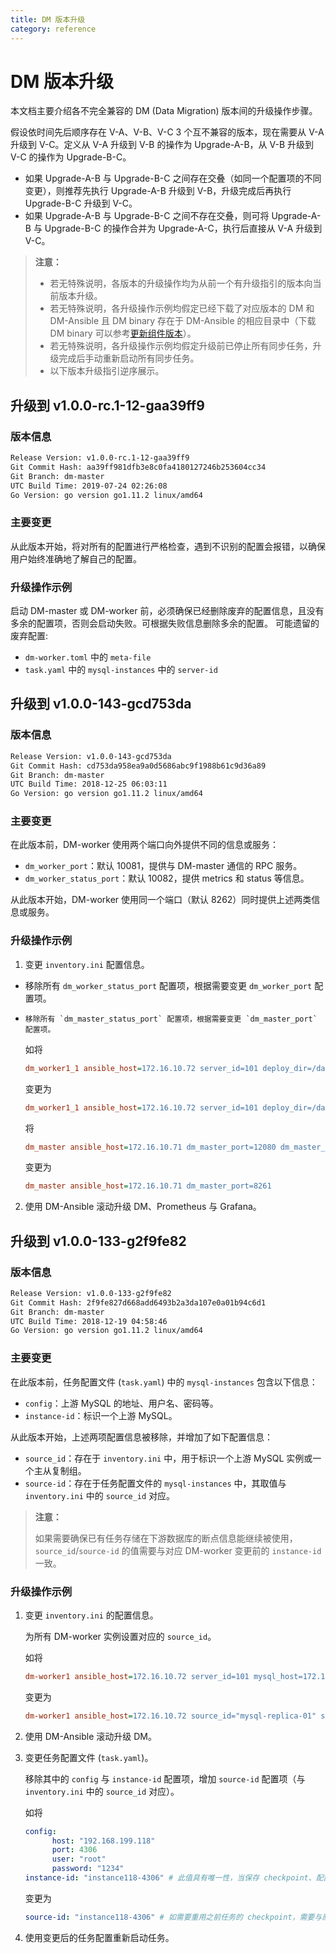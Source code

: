 ```yaml
---
title: DM 版本升级
category: reference
---
```


# DM 版本升级

本文档主要介绍各不完全兼容的 DM (Data Migration) 版本间的升级操作步骤。

假设依时间先后顺序存在 V-A、V-B、V-C 3 个互不兼容的版本，现在需要从 V-A 升级到 V-C。定义从 V-A 升级到 V-B 的操作为 Upgrade-A-B，从 V-B 升级到 V-C 的操作为 Upgrade-B-C。

- 如果 Upgrade-A-B 与 Upgrade-B-C 之间存在交叠（如同一个配置项的不同变更），则推荐先执行 Upgrade-A-B 升级到 V-B，升级完成后再执行 Upgrade-B-C 升级到 V-C。
- 如果 Upgrade-A-B 与 Upgrade-B-C 之间不存在交叠，则可将 Upgrade-A-B 与 Upgrade-B-C 的操作合并为 Upgrade-A-C，执行后直接从 V-A 升级到 V-C。

> **注意：**
> 
> - 若无特殊说明，各版本的升级操作均为从前一个有升级指引的版本向当前版本升级。
> - 若无特殊说明，各升级操作示例均假定已经下载了对应版本的 DM 和 DM-Ansible 且 DM binary 存在于 DM-Ansible 的相应目录中（下载 DM binary 可以参考[更新组件版本](/reference/tools/data-migration/cluster-operations.md#更新组件版本)）。
> - 若无特殊说明，各升级操作示例均假定升级前已停止所有同步任务，升级完成后手动重新启动所有同步任务。
> - 以下版本升级指引逆序展示。

## 升级到 v1.0.0-rc.1-12-gaa39ff9

### 版本信息

```bash
Release Version: v1.0.0-rc.1-12-gaa39ff9
Git Commit Hash: aa39ff981dfb3e8c0fa4180127246b253604cc34
Git Branch: dm-master
UTC Build Time: 2019-07-24 02:26:08
Go Version: go version go1.11.2 linux/amd64
```

### 主要变更

从此版本开始，将对所有的配置进行严格检查，遇到不识别的配置会报错，以确保用户始终准确地了解自己的配置。

### 升级操作示例

启动 DM-master 或 DM-worker 前，必须确保已经删除废弃的配置信息，且没有多余的配置项，否则会启动失败。可根据失败信息删除多余的配置。 可能遗留的废弃配置:

- `dm-worker.toml` 中的 `meta-file`
- `task.yaml` 中的 `mysql-instances` 中的 `server-id`

## 升级到 v1.0.0-143-gcd753da

### 版本信息

```bash
Release Version: v1.0.0-143-gcd753da
Git Commit Hash: cd753da958ea9a0d5686abc9f1988b61c9d36a89
Git Branch: dm-master
UTC Build Time: 2018-12-25 06:03:11
Go Version: go version go1.11.2 linux/amd64
```

### 主要变更

在此版本前，DM-worker 使用两个端口向外提供不同的信息或服务：

- `dm_worker_port`：默认 10081，提供与 DM-master 通信的 RPC 服务。
- `dm_worker_status_port`：默认 10082，提供 metrics 和 status 等信息。

从此版本开始，DM-worker 使用同一个端口（默认 8262）同时提供上述两类信息或服务。

### 升级操作示例

1. 变更 `inventory.ini` 配置信息。

- 移除所有 `dm_worker_status_port` 配置项，根据需要变更 `dm_worker_port` 配置项。
-     移除所有 `dm_master_status_port` 配置项，根据需要变更 `dm_master_port` 配置项。
        
    
    如将
    
    ```ini
    dm_worker1_1 ansible_host=172.16.10.72 server_id=101 deploy_dir=/data1/dm_worker dm_worker_port=10081 dm_worker_status_port=10082 mysql_host=172.16.10.81 mysql_user=root mysql_password='VjX8cEeTX+qcvZ3bPaO4h0C80pe/1aU=' mysql_port=3306
    ```
    
    变更为
    
    ```ini
    dm_worker1_1 ansible_host=172.16.10.72 server_id=101 deploy_dir=/data1/dm_worker dm_worker_port=8262 mysql_host=172.16.10.81 mysql_user=root mysql_password='VjX8cEeTX+qcvZ3bPaO4h0C80pe/1aU=' mysql_port=3306
    ```
    
    将
    
    ```ini
    dm_master ansible_host=172.16.10.71 dm_master_port=12080 dm_master_status_port=12081
    ```
    
    变更为
    
    ```ini
    dm_master ansible_host=172.16.10.71 dm_master_port=8261
    ```

2. 使用 DM-Ansible 滚动升级 DM、Prometheus 与 Grafana。

## 升级到 v1.0.0-133-g2f9fe82

### 版本信息

```bash
Release Version: v1.0.0-133-g2f9fe82
Git Commit Hash: 2f9fe827d668add6493b2a3da107e0a01b94c6d1
Git Branch: dm-master
UTC Build Time: 2018-12-19 04:58:46
Go Version: go version go1.11.2 linux/amd64
```

### 主要变更

在此版本前，任务配置文件 (`task.yaml`) 中的 `mysql-instances` 包含以下信息：

- `config`：上游 MySQL 的地址、用户名、密码等。
- `instance-id`：标识一个上游 MySQL。

从此版本开始，上述两项配置信息被移除，并增加了如下配置信息：

- `source_id`：存在于 `inventory.ini` 中，用于标识一个上游 MySQL 实例或一个主从复制组。
- `source-id`：存在于任务配置文件的 `mysql-instances` 中，其取值与 `inventory.ini` 中的 `source_id` 对应。

> **注意：**
> 
> 如果需要确保已有任务存储在下游数据库的断点信息能继续被使用，`source_id`/`source-id` 的值需要与对应 DM-worker 变更前的 `instance-id` 一致。

### 升级操作示例

1. 变更 `inventory.ini` 的配置信息。
    
    为所有 DM-worker 实例设置对应的 `source_id`。
    
    如将

    ```ini
    dm-worker1 ansible_host=172.16.10.72 server_id=101 mysql_host=172.16.10.72 mysql_user=root mysql_password='VjX8cEeTX+qcvZ3bPaO4h0C80pe/1aU=' mysql_port=3306
    ```

    变更为
    

    ```ini
    dm-worker1 ansible_host=172.16.10.72 source_id="mysql-replica-01" server_id=101 mysql_host=172.16.10.72 mysql_user=root mysql_password='VjX8cEeTX+qcvZ3bPaO4h0C80pe/1aU=' mysql_port=3306
    ```

2. 使用 DM-Ansible 滚动升级 DM。

3. 变更任务配置文件 (`task.yaml`)。
    
    移除其中的 `config` 与 `instance-id` 配置项，增加 `source-id` 配置项（与 `inventory.ini` 中的 `source_id` 对应）。
    
    如将

    ```yaml
    config:
          host: "192.168.199.118"
          port: 4306
          user: "root"
          password: "1234"
    instance-id: "instance118-4306" # 此值具有唯一性，当保存 checkpoint、配置和其他信息时，作为 ID 使用。
    ```

    变更为
    

    ```yaml
    source-id: "instance118-4306" # 如需要重用之前任务的 checkpoint，需要与原 `instance-id` 取值一致。
    ```

4. 使用变更后的任务配置重新启动任务。